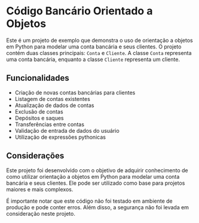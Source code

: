 <h1>Código Bancário Orientado a Objetos</h1>

<p>Este é um projeto de exemplo que demonstra o uso de orientação a objetos em Python para modelar uma conta bancária e seus clientes. O projeto contém duas classes principais: <code>Conta</code> e <code>Cliente</code>. A classe <code>Conta</code> representa uma conta bancária, enquanto a classe <code>Cliente</code> representa um cliente.</p>

<h2>Funcionalidades</h2>
<ul><li>Criação de novas contas bancárias para clientes</li><li>Listagem de contas existentes</li><li>Atualização de dados de contas</li><li>Exclusão de contas</li><li>Depósitos e saques</li><li>Transferências entre contas</li><li>Validação de entrada de dados do usuário</li><li>Utilização de expressões pythonicas</li></ul>

<h2>Considerações</h2>
<p>Este projeto foi desenvolvido com o objetivo de adquirir conhecimento de como utilizar orientação a objetos em Python para modelar uma conta bancária e seus clientes. Ele pode ser utilizado como base para projetos maiores e mais complexos.</p>
<p>É importante notar que este código não foi testado em ambiente de produção e pode conter erros. Além disso, a segurança não foi levada em consideração neste projeto.</p>
